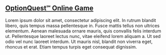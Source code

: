 ## [OptionQuest℠ Online Game](#)

Lorem ipsum dolor sit amet, consectetur adipiscing elit. In rutrum blandit libero, quis tempus massa pellentesque in. Fusce mattis tellus non ultrices elementum. Aenean malesuada ornare mauris, quis convallis felis interdum ut. Pellentesque laoreet lectus nunc, vitae eleifend lorem aliquam a. Ut sed odio vel nunc laoreet interdum. Ut mauris nisl, blandit non viverra eget, rhoncus et erat. Etiam tempus turpis eget consequat dignissim.